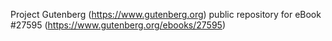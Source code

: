 Project Gutenberg (https://www.gutenberg.org) public repository for eBook #27595 (https://www.gutenberg.org/ebooks/27595)
